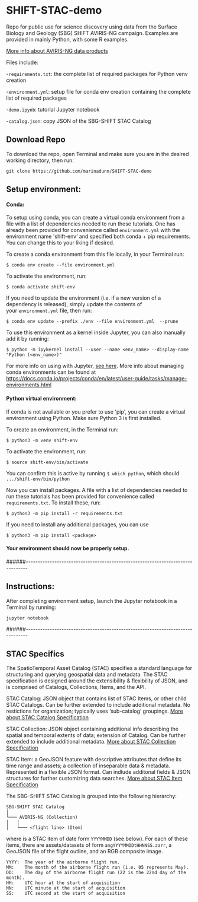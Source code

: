 # SHIFT-STAC-demo
Repo for public use for science discovery using data from the Surface Biology and Geology (SBG) SHIFT AVIRIS-NG campaign. Examples are provided in mainly Python, with some R examples.

[More info about AVIRIS-NG data products](https://avirisng.jpl.nasa.gov/dataportal/)

Files include:

-`requirements.txt`: the complete list of required packages for Python venv creation

-`environment.yml`: setup file for conda env creation containing the complete list of required packages

-`demo.ipynb`: tutorial Jupyter notebook

-`catalog.json`: copy JSON of the SBG-SHIFT STAC Catalog

## Download Repo

To download the repo, open Terminal and make sure you are in the desired working directory, then run:

`git clone https://github.com/marinadunn/SHIFT-STAC-demo`

## Setup environment:

#### Conda: 
To setup using conda, you can create a virtual conda environment from a file with a list of dependencies needed to run these tutorials. One has already been provided for convenience called `environment.yml` with the environment name 'shift-env’ and specified both conda + pip requirements. You can change this to your liking if desired. 

To create a conda environment from this file locally, in your Terminal run:

`$ conda env create --file environment.yml`

To activate the environment, run:

`$ conda activate shift-env`

If you need to update the environment (i.e. if a new version of a dependency is released), simply update the contents of your `environment.yml` file, then run:

`$ conda env update --prefix ./env --file environment.yml  --prune`

To use this environment as a kernel inside Jupyter, you can also manually add it by running:

`$ python -m ipykernel install --user --name <env_name> --display-name "Python (<env_name>)"`

For more info on using with Jupyter, [see here](https://medium.com/@sachinjose31/install-tensorflow-gpu-and-use-it-using-kernel-in-jupyter-6d82c8c5e468).
More info about managing conda environments can be found at https://docs.conda.io/projects/conda/en/latest/user-guide/tasks/manage-environments.html

#### Python virtual environment: 
If conda is not available or you prefer to use 'pip', you can create a virtual environment using Python. Make sure Python 3 is first installed.

To create an environment, in the Terminal run:

`$ python3 -m venv shift-env`

To activate the environment, run:

`$ source shift-env/bin/activate`

You can confirm this is active by running `$ which python`, which should `.../shift-env/bin/python`

Now you can install packages. A file with a list of dependencies needed to run these tutorials has been provided for convenience called `requirements.txt`. To install these, run:

`$ python3 -m pip install -r requirements.txt`

If you need to install any additional packages, you can use 

`$ python3 -m pip install <package>`

#### Your environment should now be properly setup. 

######-------------------------------------------------------------------------------

## Instructions:

After completing environment setup, launch the Jupyter notebook in a Terminal by running:

`jupyter notebook`

######-------------------------------------------------------------------------------

## STAC Specifics
The SpatioTemporal Asset Catalog (STAC) specifies a standard language for structuring and querying geospatial data and metadata. The STAC specification is designed around the extensibility & flexibility of JSON, and is comprised of Catalogs, Collections, Items, and the API.

STAC Catalog: JSON object that contains list of STAC Items, or other child STAC Catalogs. Can be further extended to include additional metadata. No restictions for organization; typically uses ‘sub-catalog’ groupings. [More about STAC Catalog Specification](https://github.com/radiantearth/stac-spec/tree/master/catalog-spec)

STAC Collection: JSON object containing additional info describing the spatial and temporal extents of data; extension of Catalog. Can be further extended to include additional metadata. [More about STAC Collection Specification](https://github.com/radiantearth/stac-spec/blob/master/collection-spec/collection-spec.md)

STAC Item: a GeoJSON feature with descriptive attributes that define its time range and assets; a collection of inseparable data & metadata. Represented in a flexible JSON format. Can indlude additonal fields & JSON structures for further customizing data searches. [More about STAC Item Specification](https://github.com/radiantearth/stac-spec/blob/master/item-spec/item-spec.md)

The SBG-SHIFT STAC Catalog is grouped into the following hierarchy:
```
SBG-SHIFT STAC Catalog 
│
└─── AVIRIS-NG (Collection)
│   │
│   └─── <flight line> (Item)
```
where <flight line> is a STAC item of date form `YYYYMMDD` (see below). For each of these items, there are assets/datasets of form `angYYYYMMDDtHHNNSS.zarr`, a GeoJSON file of the flight outline, and an RGB composite image. 
```  
YYYY:  The year of the airborne flight run.
MM:    The month of the airborne flight run (i.e. 05 represents May).
DD:    The day of the airborne flight run (22 is the 22nd day of the month).
HH:    UTC hour at the start of acquisition
NN:    UTC minute at the start of acquisition
SS:    UTC second at the start of acquisition
```  
